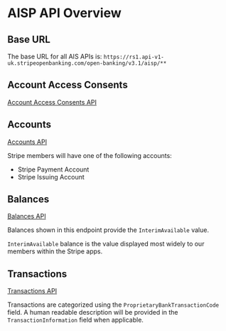 # AISP API Overview

## Base URL
The base URL for all AIS APIs is: `https://rs1.api-v1-uk.stripeopenbanking.com/open-banking/v3.1/aisp/**`

## Account Access Consents
[Account Access Consents API](/perry/developer/documentation?resource=ukhub-stripe-portal&document=swagger/account-info-openapi.yaml#operations-tag-Account_Access)

## Accounts
[Accounts API](/perry/developer/documentation?resource=ukhub-stripe-portal&document=swagger/account-info-openapi.yaml#operations-tag-Accounts)

Stripe members will have one of the following accounts:
- Stripe Payment Account
- Stripe Issuing Account

## Balances
[Balances API](/perry/developer/documentation?resource=ukhub-stripe-portal&document=swagger/account-info-openapi.yaml#operations-tag-Balances)

Balances shown in this endpoint provide the `InterimAvailable` value.

`InterimAvailable` balance is the value displayed most widely to our members within the Stripe apps.

## Transactions
[Transactions API](/perry/developer/documentation?resource=ukhub-stripe-portal&document=swagger/account-info-openapi.yaml#operations-tag-Transactions)

Transactions are categorized using the `ProprietaryBankTransactionCode` field. A human readable description will be provided in the `TransactionInformation` field when applicable.

